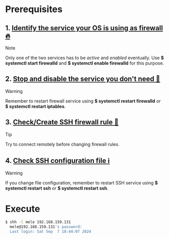 # Prerequisites

## 1. [Identify the service your OS is using as firewall 🔥](firewall-identify.md)
> [!NOTE]
> Only one of the two services has to be *active* and *enabled* eventually.
> Use **$ systemctl start firewalld** and **$ systemctl enable firewalld** for this purpose.

## 2. [Stop and disable the service you don't need 🚫](firewall-stop.md)
> [!WARNING]
> Remember to restart firewall service using **$ systemctl restart firewalld** or **$ systemctl restart iptables**.

## 3. [Check/Create SSH firewall rule 🚪](firewall-state.md)
> [!TIP]
> Try to connect remotely before changing firewall rules.

## 4. [Check SSH configuration file ℹ️](ssh-config.md)
> [!WARNING]
> If you change file configuration, remember to restart SSH service using **$ systemctl restart ssh** or **$ systemctl restart ssh**.

# Execute
```bash
$ shh -l mele 192.168.159.131
  mele@192.168.159.131's password:
  Last login: Sat Sep  7 18:44:07 2024
```
